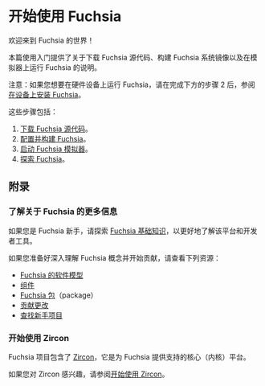 <!-- 
# Get started with Fuchsia
 -->
# 开始使用 Fuchsia

<!-- 
Welcome to Fuchsia!
 -->
欢迎来到 Fuchsia 的世界！

<!-- 
This get-started section provides instructions on how to download the
Fuchsia source code, build a Fuchsia system image, and run Fuchsia on
an emulator.
 -->
本篇使用入门提供了关于下载 Fuchsia 源代码、构建 Fuchsia 系统镜像以及在模拟器上运行 Fuchsia 的说明。

<!-- 
Note: If you want to run Fuchsia on a hardware device, see
[Install Fuchsia on a device][install-fuchsia-on-a-device] after completing
Step 2 below.
 -->
注意：如果您想要在硬件设备上运行 Fuchsia，请在完成下方的步骤 2 后，参阅[在设备上安装 Fuchsia][install-fuchsia-on-a-device]。

<!-- 
The steps are:
 -->
这些步骤包括：

<!-- 
1.  [Download the Fuchsia source code][download-fuchsia].
1.  [Configure and build Fuchsia][build-fuchsia].
1.  [Start the Fuchsia emulator][start-the-fuchsia-emulator].
1.  [Explore Fuchsia][explore-fuchsia].
 -->
1.  [下载 Fuchsia 源代码][download-fuchsia]。
1.  [配置并构建 Fuchsia][build-fuchsia]。
1.  [启动 Fuchsia 模拟器][start-the-fuchsia-emulator]。
1.  [探索 Fuchsia][explore-fuchsia]。


<!-- 
## Appendices
 -->
## 附录

<!-- 
### Learn more about Fuchsia
 -->
### 了解关于 Fuchsia 的更多信息

<!-- 
If you are new to Fuchsia, explore [Fuchsia fundamentals][fuchsia-fundamentals]
to gain a better understanding of the platform and developer tools.
 -->
如果您是 Fuchsia 新手，请探索 [Fuchsia 基础知识][fuchsia-fundamentals]，以更好地了解该平台和开发者工具。

<!-- 
If you're ready to go deeper into Fuchsia concepts and start contributing,
check out the following resources:
 -->
如果您准备好深入理解 Fuchsia 概念并开始贡献，请查看下列资源：

<!-- 
*   [Fuchsia's software model][software-model]
*   [Components][components]
*   [Fuchsia packages][fuchsia-packages]
*   [Contribute changes][contribute-changes]
*   [Find a starter project][find-a-starter-project]
 -->
*   [Fuchsia 的软件模型][software-model]
*   [组件][components]
*   [Fuchsia 包][fuchsia-packages]（package）
*   [贡献更改][contribute-changes]
*   [查找新手项目][find-a-starter-project]

<!-- 
### Get started with Zircon
 -->
### 开始使用 Zircon

<!-- 
The Fuchsia project includes [Zircon][zircon], the core (kernel) platform
that powers Fuchsia.
 -->
 Fuchsia 项目包含了 [Zircon][zircon]，它是为 Fuchsia 提供支持的核心（内核）平台。

<!-- 
If you're interested in working on Zircon, see
[Getting started with Zircon][get-started-with-zircon].
 -->
如果您对 Zircon 感兴趣，请参阅[开始使用 Zircon][get-started-with-zircon]。

<!-- Reference links -->

[install-fuchsia-on-a-device]: /development/hardware/README.md
[download-fuchsia]: /get-started/get_fuchsia_source.md
[build-fuchsia]: /get-started/build_fuchsia.md
[start-the-fuchsia-emulator]: /get-started/set_up_femu.md
[explore-fuchsia]: /get-started/explore_fuchsia.md
[software-model]: /concepts/software_model.md
[components]: /concepts/components/v2/
[fuchsia-packages]: /concepts/packages/package.md
[contribute-changes]: /development/source_code/contribute_changes.md
[find-a-starter-project]: /contribute/open_projects/
[zircon]: /concepts/kernel/README.md
[get-started-with-zircon]: /development/kernel/getting_started.md
[fuchsia-fundamentals]: /get-started/learn/README.md
